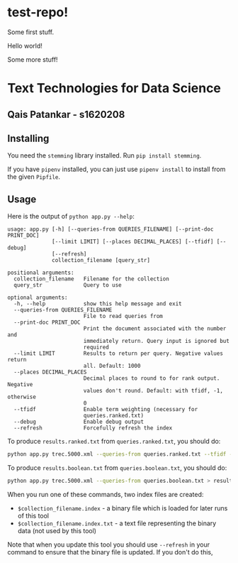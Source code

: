 # test-repo!

Some first stuff.

Hello world!

Some more stuff!


# Text Technologies for Data Science
## Qais Patankar - s1620208

## Installing

You need the `stemming` library installed. Run `pip install stemming`.

If you have `pipenv` installed, you can just use `pipenv install` to install from the given `Pipfile`.

## Usage

Here is the output of `python app.py --help`:

```
usage: app.py [-h] [--queries-from QUERIES_FILENAME] [--print-doc PRINT_DOC]
              [--limit LIMIT] [--places DECIMAL_PLACES] [--tfidf] [--debug]
              [--refresh]
              collection_filename [query_str]

positional arguments:
  collection_filename   Filename for the collection
  query_str             Query to use

optional arguments:
  -h, --help            show this help message and exit
  --queries-from QUERIES_FILENAME
                        File to read queries from
  --print-doc PRINT_DOC
                        Print the document associated with the number and
                        immediately return. Query input is ignored but
                        required
  --limit LIMIT         Results to return per query. Negative values return
                        all. Default: 1000
  --places DECIMAL_PLACES
                        Decimal places to round to for rank output. Negative
                        values don't round. Default: with tfidf, -1, otherwise
                        0
  --tfidf               Enable term weighting (necessary for
                        queries.ranked.txt)
  --debug               Enable debug output
  --refresh             Forcefully refresh the index
```

To produce `results.ranked.txt` from `queries.ranked.txt`, you should do:

```bash
python app.py trec.5000.xml --queries-from queries.ranked.txt --tfidf --places 4 > results.ranked.txt
```

To produce `results.boolean.txt` from `queries.boolean.txt`, you should do:

```bash
python app.py trec.5000.xml --queries-from queries.boolean.txt > results.boolean.txt
```

When you run one of these commands, two index files are created:

- `$collection_filename.index` - a binary file which is loaded for later runs of this tool
- `$collection_filename.index.txt` - a text file representing the binary data (not used by this tool)

Note that when you update this tool you should use `--refresh` in your command to ensure that
the binary file is updated. If you don't do this, 
